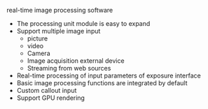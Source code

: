real-time image processing software

- The processing unit module is easy to expand
- Support multiple image input
   - picture
   - video
   - Camera
   - Image acquisition external device
   - Streaming from web sources
- Real-time processing of input parameters of exposure interface
- Basic image processing functions are integrated by default
- Custom callout input
- Support GPU rendering
